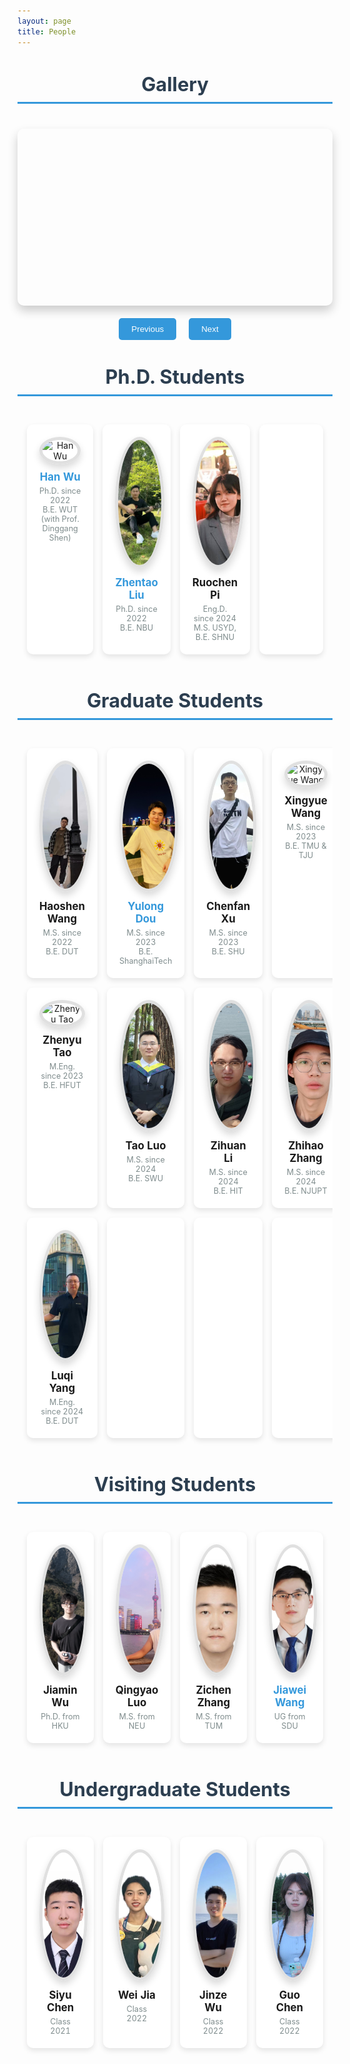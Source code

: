 ```yaml
---
layout: page
title: People
---
```


<style>
    .rounded-image {
        width: 200px;
        height: 200px;
        border-radius: 50%;
        border: 5px solid #e0e0e0;
        object-fit: cover; 
        object-position: center;
        box-shadow: 0 6px 12px rgba(0, 0, 0, 0.15);
        transition: transform 0.3s ease, box-shadow 0.3s ease;
    }

    .rounded-image:hover {
        transform: scale(1.05);
        box-shadow: 0 8px 16px rgba(0, 0, 0, 0.2);
    }

    @media (max-width: 600px) {
        .rounded-image {
            width: 120px;  
            height: 120px;  
            border-width: 3px;
        }
    }

    table.people {
        width: 100%;
        table-layout: fixed;
        border-collapse: separate; 
        border-spacing: 15px;
        margin: 30px 0;
    }

    .people td {
        width: 25%;
        text-align: center;
        vertical-align: top;
        padding: 20px;
        background-color: #ffffff;
        border-radius: 10px;
        box-shadow: 0 4px 8px rgba(0, 0, 0, 0.1);
        transition: all 0.3s ease;
    }

    .people td:hover {
        transform: translateY(-5px);
        box-shadow: 0 6px 12px rgba(0, 0, 0, 0.15);
    }

    h2 {
        font-size: 2.2em;
        color: #2c3e50;
        margin: 40px 0 30px;
        border-bottom: 3px solid #3498db;
        padding-bottom: 10px;
        text-align: center;
    }

    a {
        color: #3498db;
        text-decoration: none;
        font-weight: bold;
        transition: color 0.3s ease;
    }

    a:hover {
        color: #2980b9;
    }

    .name {
        font-size: 1.2em;
        font-weight: bold;
        margin: 10px 0 5px;
    }

    .info {
        font-size: 0.9em;
        color: #7f8c8d;
    }
</style>

<h2>Gallery</h2>

<style>
    #slider {
        width: 100%;
        max-width: 800px;
        margin: 40px auto;
    }
    #image-container {
        position: relative; 
        width: 100%;  
        padding-top: 56.25%; /* 16:9 Aspect Ratio */
        height: 0;
        overflow: hidden; 
        border-radius: 10px;
        box-shadow: 0 8px 16px rgba(0, 0, 0, 0.2);
    }
    #image-container img {
        position: absolute; 
        top: 50%;
        left: 50%;
        transform: translate(-50%, -50%);
        max-width: 100%;
        max-height: 100%;
        object-fit: cover; 
        opacity: 0; 
        transition: opacity 0.8s ease-in-out;
    }
    #image-container img.active {
        opacity: 1; 
    }
    .slider-nav {
        display: flex;
        justify-content: center;
        margin-top: 20px;
    }
    .slider-nav button {
        background-color: #3498db;
        color: white;
        border: none;
        padding: 10px 20px;
        margin: 0 10px;
        border-radius: 5px;
        cursor: pointer;
        transition: background-color 0.3s ease;
    }
    .slider-nav button:hover {
        background-color: #2980b9;
    }
</style>

<div id="slider">
    <div id="image-container">
        <img src="/assets/img/Gallery/20240328.jpg" alt="Gallery Image 1">
        <img src="/assets/img/Gallery/20230919_0.jpg" alt="Gallery Image 2">
        <img src="/assets/img/Gallery/20230617_2.jpg" alt="Gallery Image 3">
        <img src="/assets/img/Gallery/UMI2024.png" alt="Gallery Image 4">
        <img src="/assets/img/Gallery/MLMI2024.jpg" alt="Gallery Image 5">
    </div>
    <div class="slider-nav">
        <button onclick="prevSlide()">Previous</button>
        <button onclick="nextSlide()">Next</button>
    </div>
</div>

<script>
    var slider = document.getElementById("slider");
    var imageContainer = document.getElementById("image-container");
    var images = imageContainer.getElementsByTagName("img");
    var index = 0;
    var speed = 5000; // 5 seconds

    function showSlide(n) {
        images[index].classList.remove("active");
        index = (n + images.length) % images.length;
        images[index].classList.add("active");
    }

    function nextSlide() {
        showSlide(index + 1);
    }

    function prevSlide() {
        showSlide(index - 1);
    }

    function autoSlide() {
        nextSlide();
        setTimeout(autoSlide, speed);
    }

    // Start the slideshow
    showSlide(0);
    setTimeout(autoSlide, speed);
</script>

<h2>Ph.D. Students</h2>

<table class="people" id="phd-students">
    <tr>
        <td>
            <img src="/assets/img/people/HanWu.png" class="rounded-image" alt="Han Wu">
            <div class="name"><a href="http://hanwu.website/">Han Wu</a></div>
            <div class="info">Ph.D. since 2022<br>B.E. WUT</div>
            <div class="info">(with Prof. Dinggang Shen)</div>
        </td>
        <td>
            <img src="/assets/img/people/ZhentaoLiu.jpg" class="rounded-image" alt="Zhentao Liu">
            <div class="name"><a href="https://zhentao-liu.github.io/">Zhentao Liu</a></div>
            <div class="info">Ph.D. since 2022<br>B.E. NBU</div>
        </td>
        <td>
            <img src="/assets/img/people/RuochenPi.jpg" class="rounded-image" alt="Ruochen Pi">
            <div class="name">Ruochen Pi</div>
            <div class="info">Eng.D. since 2024<br>M.S. USYD, B.E. SHNU</div>
        </td>
        <td></td>
    </tr>
</table>

<h2>Graduate Students</h2>

<table class="people" id="graduate-students">
    <tr>
        <td>
            <img src="/assets/img/people/HaoshenWang.jpg" class="rounded-image" alt="Haoshen Wang">
            <div class="name">Haoshen Wang</div>
            <div class="info">M.S. since 2022<br>B.E. DUT</div>
        </td>
        <td>
            <img src="/assets/img/people/YulongDou.jpg" class="rounded-image" alt="Yulong Dou">
            <div class="name"><a href="https://douyl.github.io/">Yulong Dou</a></div>
            <div class="info">M.S. since 2023<br>B.E. ShanghaiTech</div>
        </td>
        <td>
            <img src="/assets/img/people/ChenfanXu.png" class="rounded-image" alt="Chenfan Xu">
            <div class="name">Chenfan Xu</div>
            <div class="info">M.S. since 2023<br>B.E. SHU</div>
        </td>
        <td>
            <img src="/assets/img/people/XingyueWang.jpg" class="rounded-image" alt="Xingyue Wang">
            <div class="name">Xingyue Wang</div>
            <div class="info">M.S. since 2023<br>B.E. TMU & TJU</div>
        </td>
    </tr>
    <tr>
        <td>
            <img src="/assets/img/people/ZhenyuTao.jpg" class="rounded-image" alt="Zhenyu Tao">
            <div class="name">Zhenyu Tao</div>
            <div class="info">M.Eng. since 2023<br>B.E. HFUT</div>
        </td>
        <td>
            <img src="/assets/img/people/TaoLuo.jpg" class="rounded-image" alt="Tao Luo">
            <div class="name">Tao Luo</div>
            <div class="info">M.S. since 2024<br>B.E. SWU</div>
        </td>
        <td>
            <img src="/assets/img/people/ZihuanLi.jpg" class="rounded-image" alt="Zihuan Li">
            <div class="name">Zihuan Li</div>
            <div class="info">M.S. since 2024<br>B.E. HIT</div>
        </td>
        <td>
            <img src="/assets/img/people/ZhihaoZhang.jpg" class="rounded-image" alt="Zhihao Zhang">
            <div class="name">Zhihao Zhang</div>
            <div class="info">M.S. since 2024<br>B.E. NJUPT</div>
        </td>
    </tr>
    <tr>
        <td>
            <img src="/assets/img/people/LuqiYang.jpg" class="rounded-image" alt="Luqi Yang">
            <div class="name">Luqi Yang</div>
            <div class="info">M.Eng. since 2024<br>B.E. DUT</div>
        </td>
        <td></td>
        <td></td>
        <td></td>
    </tr>
</table>

<h2>Visiting Students</h2>

<table class="people" id="visiting-students">
    <tr>
        <td>
            <img src="/assets/img/people/JiaminWu.png" class="rounded-image" alt="Jiamin Wu">
            <div class="name">Jiamin Wu</div>
            <div class="info">Ph.D. from HKU</div>
        </td>
        <td>
            <img src="/assets/img/people/QingyaoLuo.jpg" class="rounded-image" alt="Qingyao Luo">
            <div class="name">Qingyao Luo</div>
            <div class="info">M.S. from NEU</div>
        </td>
        <td>
            <img src="/assets/img/people/ZichenZhang.jpg" class="rounded-image" alt="Zichen Zhang">
            <div class="name">Zichen Zhang</div>
            <div class="info">M.S. from TUM</div>
        </td>
        <td>
            <img src="/assets/img/people/JiaweiWang.jpg" class="rounded-image" alt="Jiawei Wang">
            <div class="name"><a href="https://jiawei22.github.io/">Jiawei Wang</a></div>
            <div class="info">UG from SDU</div>
        </td>
        <!-- <td></td> -->
    </tr>
</table>

<h2>Undergraduate Students</h2>

<table class="people" id="undergraduate-students">
    <tr>
        <td>
            <img src="/assets/img/people/SiyuChen.jpeg" class="rounded-image" alt="Siyu Chen">
            <div class="name">Siyu Chen</div>
            <div class="info">Class 2021</div>
        </td>
        <td>
            <img src="/assets/img/people/WeiJia.png" class="rounded-image" alt="Wei Jia">
            <div class="name">Wei Jia</div>
            <div class="info">Class 2022</div>
        </td>
        <td>
            <img src="/assets/img/people/JinzeWu.jpg" class="rounded-image" alt="Jinze Wu">
            <div class="name">Jinze Wu</div>
            <div class="info">Class 2022</div>
        </td>
        <td>
            <img src="/assets/img/people/GuoChen.jpg" class="rounded-image" alt="Guo Chen">
            <div class="name">Guo Chen</div>
            <div class="info">Class 2022</div>
        </td>
    </tr>
</table>

<!-- 
<h2>Alumni</h2>

<table class="people" id="alumni">
    <tr>
        <td>
            <img src="/assets/img/people/HaoshenWang.jpg" class="rounded-image" alt="Haoshen Wang">
            <div class="name">Haoshen Wang</div>
            <div class="info">M.S. 2022.09 - 2024.06</div>
            <div class="info">B.E. DUT</div>
            <div class="info">Current: PhD @ HKPolyU</div>
        </td>
        <td>
            <img src="/assets/img/people/QingyaoLuo.jpg" class="rounded-image" alt="Qingyao Luo">
            <div class="name">Qingyao Luo</div>
            <div class="info">Visiting M.S. from NEU</div>
            <div class="info">2023.07 - 2024.10</div>
        </td>
        <td></td>
        <td></td>
        <td></td>
    </tr>
</table> 
 -->
